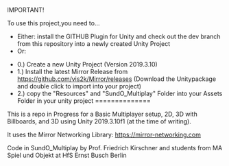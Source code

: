 IMPORTANT!

To use this project,you need to...
* Either: install the GITHUB Plugin for Unity and
check out the dev branch from this repository into a newly created Unity Project
* Or:
- 0.) Create a new Unity Project (Version 2019.3.10)
- 1.) Install the latest Mirror Release from https://github.com/vis2k/Mirror/releases (Download the Unitypackage and double click to import into your project)
- 2.) copy the "Resources" and "SundO_Multiplay" Folder into your Assets Folder in your unity project
==============

This is a repo in Progress for a Basic Multiplayer setup, 2D, 3D with Billboards, and 3D
using Unity 2019.3.10f1 (at the time of writing).          

It uses the Mirror Networking Library: https://mirror-networking.com

Code in SundO_Multiplay by Prof. Friedrich Kirschner and students
from MA Spiel und Objekt at HfS Ernst Busch Berlin
